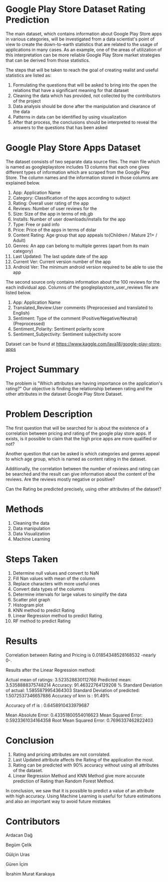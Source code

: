 # Google Play Store Dataset Rating Prediction

The main dataset, which contains information about Google Play Store apps in various categories, will be investigated from a data scientist's point of view to create the down-to-earth statistics that are related to the usage of applications in many cases. As an example, one of the areas of utilization of this interpretation can be more reliable Google Play Store market strategies that can be derived from those statistics.

The steps that will be taken to reach the goal of creating realist and useful statistics are listed as:

1. Formulating the questions that will be asked to bring into the open the relations that have a significant meaning for that dataset
2. Cleaning the data which has provided, not collected by the contributors of the project
3. Data analysis should be done after the manipulation and clearance of the data
4. Patterns in data can be identified by using visualization
5. After that process, the conclusions should be interpreted to reveal the answers to the questions that has been asked

# Google Play Store Apps Dataset

The dataset consists of two separate data source files. The main file which is named as googleplaystore includes 13 columns that each one gives different types of information which are scraped from the Google Play Store. The column names and the information stored in those columns are explained below.

1. App: Application Name
2. Category: Classification of the apps according to subject
3. Rating: Overall user rating of the app
4. Reviews: Number of user reviews for the
5. Size: Size of the app in terms of mb,gb
6. Installs: Number of user downloads/installs for the app
7. Type: Free or paid info
8. Price: Price of the apps in terms of dolar
9. Content Rating: Age group that app appeals to(Children / Mature 21+ / Adult)
10. Genres: An app can belong to multiple genres (apart from its main category)
11. Last Updated: The last update date of the app
12. Current Ver: Current version number of the app
13. Android Ver: The minimum android version required to be able to use the app

The second source only contains information about the 100 reviews for the each individual app. Columns of the googleplaystore_user_reviews file are listed below.

1. App: Application Name
2. Translated_Review:User comments (Preprocessed and translated to English)
3. Sentiment: Type of the comment (Positive/Negative/Neutral) (Preprocessed)
4. Sentiment_Polarity: Sentiment polarity score
5. Sentiment_Subjectivity: Sentiment subjectivity score

Dataset can be found at https://www.kaggle.com/lava18/google-play-store-apps

# Project Summary

The problem is "Which attributes are having importance on the application's rating?" Our objective is finding the relationship between rating and the other attributes in the dataset Google Play Store Dataset.

# Problem Description
The first question that will be searched for is about the existence of a correlation between pricing and rating of the google play store apps. If exists, is it possible to claim that the high price apps are more qualified or not?

Another question that can be asked is which categories and genres appeal to which age group, which is named as content rating in the dataset.

Additionally, the correlation between the number of reviews and rating can be searched and the result can give information about the content of the reviews. Are the reviews mostly negative or positive?

Can the Rating be predicted precisely, using other attributes of the dataset?

# Methods

1. Cleaning the data
2. Data manipulation
3. Data Visualization
4. Machine Learning

# Steps Taken

1. Determine null values and convert to NaN
2. Fill Nan values with mean of the column
3. Replace characters with more useful ones
4. Convert data types of the columns
5. Determine intervals for large values to simplify the data
6. Scatter plot graph
7. Histogram plot
8. KNN method to predict Rating
9. Linear Regression method to predict Rating
10. RF method to predict Rating

# Results

Correlation between Rating and Pricing is 0.01854348528168532 -nearly 0-.

Results after the Linear Regression method:

Actual mean of ratings: 3.523528830112766
Predicted mean: 3.5358888375748214
Accuracy: 91.46322764129208 %
Standard Deviation of actual: 1.5855879954364303
Standard Deviation of predicted: 1.5072537346657886
Accuracy of knn is : 91.49%

Accuracy of rf is : 0.6458910433979687

Mean Absolute Error: 0.43351800554016623
Mean Squared Error: 0.5923361034164358
Root Mean Squared Error: 0.7696337462822403

# Conclusion

1. Rating and pricing attributes are not corrolated.
2. Last Updated attribute affects the Rating of the application the most.
3. Rating can be predicted with 90% accuracy without using all attributes of the dataset.
4. Linear Regression Method and KNN Method give more accurate prediction of Rating than Random Forest Method.

In conclusion, we saw that it is possible to predict a value of an attribute with high accuracy. Using Machine Learning is useful for future estimations and also an important way to avoid future mistakes

# Contributors

Ardacan Dağ

Begüm Çelik

Gülçin Uras

Güren İçim

İbrahim Murat Karakaya
